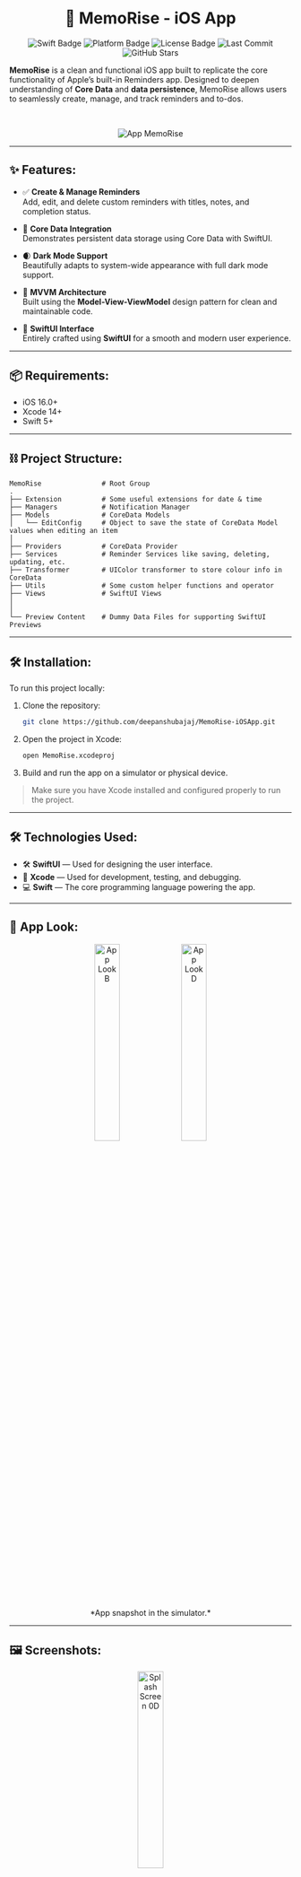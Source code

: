 <h1 align="center">📝 MemoRise - iOS App</h1>

<p align="center">
  <img src="https://img.shields.io/badge/swift-5.0-orange" alt="Swift Badge" />
  <img src="https://img.shields.io/badge/platform-iOS-blue" alt="Platform Badge" />
  <img src="https://img.shields.io/badge/license-Apache--2.0-green" alt="License Badge" />
  <img src="https://img.shields.io/github/last-commit/deepanshubajaj/MemoRise-iOSApp" alt="Last Commit" />
  <img src="https://img.shields.io/github/stars/deepanshubajaj/MemoRise-iOSApp?style=social" alt="GitHub Stars" />
</p>

**MemoRise** is a clean and functional iOS app built to replicate the core functionality of Apple’s built-in Reminders app. Designed to deepen understanding of **Core Data** and **data persistence**, MemoRise allows users to seamlessly create, manage, and track reminders and to-dos.

<br>
<p align="center">
  <img src="ProjectOutputs/OtherSnapshots/MemoRiseApp2.png" alt="App MemoRise" />
</p>

---

## ✨ Features:

- ✅ **Create & Manage Reminders**  
  Add, edit, and delete custom reminders with titles, notes, and completion status.

- 💾 **Core Data Integration**  
  Demonstrates persistent data storage using Core Data with SwiftUI.

- 🌒 **Dark Mode Support**  
  Beautifully adapts to system-wide appearance with full dark mode support.

- 🧱 **MVVM Architecture**  
  Built using the **Model-View-ViewModel** design pattern for clean and maintainable code.

- 🎨 **SwiftUI Interface**  
  Entirely crafted using **SwiftUI** for a smooth and modern user experience.

---

## 📦 Requirements:

- iOS 16.0+
- Xcode 14+
- Swift 5+

---

## ⛓ Project Structure:

    MemoRise               # Root Group
    .
    ├── Extension          # Some useful extensions for date & time
    ├── Managers           # Notification Manager
    ├── Models             # CoreData Models
    │   └── EditConfig     # Object to save the state of CoreData Model values when editing an item
    │
    ├── Providers          # CoreData Provider
    ├── Services           # Reminder Services like saving, deleting, updating, etc.
    ├── Transformer        # UIColor transformer to store colour info in CoreData
    ├── Utils              # Some custom helper functions and operator
    ├── Views              # SwiftUI Views
    │
    │
    └── Preview Content    # Dummy Data Files for supporting SwiftUI Previews

---

## 🛠️ Installation:

To run this project locally:

1. Clone the repository:
    ```bash
    git clone https://github.com/deepanshubajaj/MemoRise-iOSApp.git
    ```

2. Open the project in Xcode:
    ```bash
    open MemoRise.xcodeproj
    ```

3. Build and run the app on a simulator or physical device.

> Make sure you have Xcode installed and configured properly to run the project.

---

## 🛠 Technologies Used:

- 🛠️ **SwiftUI** — Used for designing the user interface.  
- 🧪 **Xcode** — Used for development, testing, and debugging.   
- 💻 **Swift** — The core programming language powering the app.

---

## 🎨 App Look:

<p align="center">
  <img src="ProjectOutputs/Snapshots/appLookB.jpg" alt="App Look B" width="30%" />
  <img src="ProjectOutputs/Snapshots/appLookD.jpg" alt="App Look D" width="30%" />
</p>
<p align="center">
  *App snapshot in the simulator.*
</p>

---

## 🖼️ Screenshots:

<p align="center">
  <img src="ProjectOutputs/Snapshots/SScreen5.jpg" alt="Splash Screen 0D" width="30%" />
</p>

<p align="center">
  <img src="ProjectOutputs/Snapshots/SScreen1.jpg" alt="Splash Screen 1D" width="30%" />
  <img src="ProjectOutputs/WorkingVideo/SplashScreenDVideo.gif" alt="Splash ScreenD" width="30%" />
  <img src="ProjectOutputs/Snapshots/SScreen2.jpg" alt="Splash Screen 2D" width="30%" />
</p>

<p align="center">
  *Splash screen displayed upon app launch in Dark Mode.*
</p>


##

<p align="center">
  <img src="ProjectOutputs/Snapshots/SScreen6.jpg" alt="Splash Screen 0B" width="30%" />
</p>

<p align="center">
  <img src="ProjectOutputs/Snapshots/SScreen3.jpg" alt="Splash Screen 1B" width="30%" />
  <img src="ProjectOutputs/WorkingVideo/SplashScreenBVideo.gif" alt="Splash ScreenB" width="30%" />
  <img src="ProjectOutputs/Snapshots/SScreen4.jpg" alt="Splash Screen 2B" width="30%" />
</p>

<p align="center">
  *Splash screen displayed upon app launch in Bright Mode.*
</p>


##

<p align="center">
    <img src="ProjectOutputs/Snapshots/mainScreenD1.jpg" alt="Main Screen 1D" width="30%" />
    <img src="ProjectOutputs/Snapshots/mainScreenD2.jpg" alt="Main Screen 2D" width="30%" />
    <img src="ProjectOutputs/Snapshots/mainScreenD3.jpg" alt="Main Screen 3D" width="30%" />
</p>

##

<p align="center">
    <img src="ProjectOutputs/Snapshots/mainScreenD4.jpg" alt="Main Screen 4D" width="30%" />
    <img src="ProjectOutputs/Snapshots/mainScreenD5.jpg" alt="Main Screen 5D" width="30%" />
    <img src="ProjectOutputs/Snapshots/mainScreenD6.jpg" alt="Main Screen 6D" width="30%" />
</p>

##

<p align="center">
    <img src="ProjectOutputs/Snapshots/mainScreenD7.jpg" alt="Main Screen 7D" width="30%" />
    <img src="ProjectOutputs/Snapshots/mainScreenD8.jpg" alt="Main Screen 8D" width="30%" />
    <img src="ProjectOutputs/Snapshots/mainScreenD9.jpg" alt="Main Screen 9D" width="30%" />
</p>

##

<p align="center">
    <img src="ProjectOutputs/Snapshots/mainScreenD10.jpg" alt="Main Screen 10D" width="30%" />
    <img src="ProjectOutputs/Snapshots/mainScreenD11.jpg" alt="Main Screen 11D" width="30%" />
    <img src="ProjectOutputs/Snapshots/mainScreenD11b.jpg" alt="Main Screen 11bD" width="30%" />
</p>

##

<p align="center">
    <img src="ProjectOutputs/Snapshots/mainScreenD11b.jpg" alt="Main Screen 11bD" width="30%" />
    <img src="ProjectOutputs/Snapshots/mainScreenD12.jpg" alt="Main Screen 12D" width="30%" />
    <img src="ProjectOutputs/Snapshots/mainScreenD13.jpg" alt="Main Screen 13D" width="30%" />
</p>


<p align="center">
  *Screenshots of the MemoRise App showing different screens in Dark Mode*
</p>

##

<p align="center">
    <img src="ProjectOutputs/Snapshots/mainScreenB1.jpg" alt="Main Screen 1B" width="30%" />
    <img src="ProjectOutputs/Snapshots/mainScreenB2.jpg" alt="Main Screen 2B" width="30%" />
    <img src="ProjectOutputs/Snapshots/mainScreenB3.jpg" alt="Main Screen 3B" width="30%" />
</p>

##

<p align="center">
    <img src="ProjectOutputs/Snapshots/mainScreenB4.jpg" alt="Main Screen 4B" width="30%" />
    <img src="ProjectOutputs/Snapshots/mainScreenB5.jpg" alt="Main Screen 5B" width="30%" />
    <img src="ProjectOutputs/Snapshots/mainScreenB6.jpg" alt="Main Screen 6B" width="30%" />
</p>

##

<p align="center">
    <img src="ProjectOutputs/Snapshots/mainScreenB7.jpg" alt="Main Screen 7B" width="30%" />
    <img src="ProjectOutputs/Snapshots/mainScreenB8.jpg" alt="Main Screen 8B" width="30%" />
    <img src="ProjectOutputs/Snapshots/mainScreenB9.jpg" alt="Main Screen 9B" width="30%" />
</p>

##

<p align="center">
    <img src="ProjectOutputs/Snapshots/mainScreenB10.jpg" alt="Main Screen 10B" width="30%" />
    <img src="ProjectOutputs/Snapshots/mainScreenB11.jpg" alt="Main Screen 11B" width="30%" />
    <img src="ProjectOutputs/Snapshots/mainScreenB11b.jpg" alt="Main Screen 11bB" width="30%" />
</p>

##

<p align="center">
    <img src="ProjectOutputs/Snapshots/mainScreenB11b.jpg" alt="Main Screen 11bB" width="30%" />
    <img src="ProjectOutputs/Snapshots/mainScreenB12.jpg" alt="Main Screen 12B" width="30%" />
    <img src="ProjectOutputs/Snapshots/mainScreenB13.jpg" alt="Main Screen 13B" width="30%" />
</p>


<p align="center">
  *Screenshots of the MemoRise App showing different screens in Bright Mode*
</p>

## 🌄 Functionalities Demo:

<table style="width:100%">
  <tr>
    <th>Creating New List</th>
    <th>Creating New Item in List</th>
  </tr>
  <tr>
    <td><video src="https://github.com/user-attachments/assets/3a9c5c62-0259-44dc-ba95-5c76d5dce5cf" width="180" /></td> 
    <td><video src="https://github.com/user-attachments/assets/83dd8ba6-7713-417c-a7ef-126c9c11c572" width="180"/></td> 
  </tr>
  
  <tr>
    <th>Editing & Scheduling Reminder</th>
    <th>Searching for an Item</th>
  </tr>
  <tr>
    <td><video src="https://github.com/user-attachments/assets/3e36b868-43e1-4e6e-9328-e8bcca5b3f56" width="180" /></td> 
    <td><video src="https://github.com/user-attachments/assets/25e9b0de-2b91-4833-94e6-97c3fa62012b" width="180"/></td> 
  </tr>
  
  <tr>
    <th>Marking and Item as Complete</th>
    <th>Reminder Notification</th>
  </tr>
  <tr>
    <td><video src="https://github.com/user-attachments/assets/f423d141-7045-492b-99fa-9811eadeb436" width="180" /></td> 
    <td><video src="https://github.com/user-attachments/assets/f0273e7f-1532-4de0-9edd-d91359213797" width="180" /></td> 
  </tr>
</table>

---

## 📱 App Icon:

<p align="center">
  <img src="ProjectOutputs/Snapshots/appIcon.png" alt="App Icon" width="30%" />
</p>
<p align="center">
  *The App Icon reflects the MemoRise Look*
</p>

---

## 🚀 Video Demo:

Here’s a short video showcasing the app's functionality in Dark & Bright Mode:

<p align="center">
  <img src="ProjectOutputs/WorkingVideo/WorkingVideoD.gif" alt="Working App 1 - Dark Mode" width="30%" />
  <img src="ProjectOutputs/WorkingVideo/WorkingVideoB.gif" alt="Working App 2 - Bright Mode" width="30%" />
</p>



➤ <a href="ProjectOutputs/WorkingVideo/SplashScreenDVideo.MP4">🎬 Watch Splash Screen Video - [Dark Mode]</a>

➤ <a href="ProjectOutputs/WorkingVideo/SplashScreenBVideo.MP4">🎬 Watch Splash Screen Video - [Bright Mode]</a>

➤ <a href="ProjectOutputs/WorkingVideo/WorkingVideoD.MP4">🎥 Watch Working Video 1 - [Dark Mode]</a>

➤ <a href="ProjectOutputs/WorkingVideo/WorkingVideoB.MP4">🎥 Watch Working Video 2 - [Bright Mode]</a>

---

## 🤝 Contributing:

Thank you for your interest in contributing to this project!  
I welcome contributions from the community.

- You are free to use, modify, and redistribute this code under the terms of the **Apache-2.0 License**.
- If you'd like to contribute, please **open an issue** or **submit a pull request**.
- All contributions will be reviewed and approved by the author — **[Deepanshu Bajaj](https://github.com/deepanshubajaj?tab=overview&from=2025-03-01&to=2025-03-31)**.

---

### 📌 How to Contribute:

To contribute:

1. Fork the repository.

2. Create a new branch:
   ```bash
    git checkout -b feature/your-feature-name
   ```

3. Commit your changes:
   ```bash
    git commit -m 'Add your feature'
   ```

4. Push to the branch:
   ```bash
    git push origin feature/your-feature-name
   ```

5. Open a pull request.

---

## 📃 License:

This project is licensed under the [Apache-2.0 License](./LICENSE).  
You are free to use this project for personal, educational, or commercial purposes — just make sure to provide proper attribution.

> **Clarification:** Commercial use includes, but is not limited to, use in products,  
> services, or activities intended to generate revenue, directly or indirectly.


